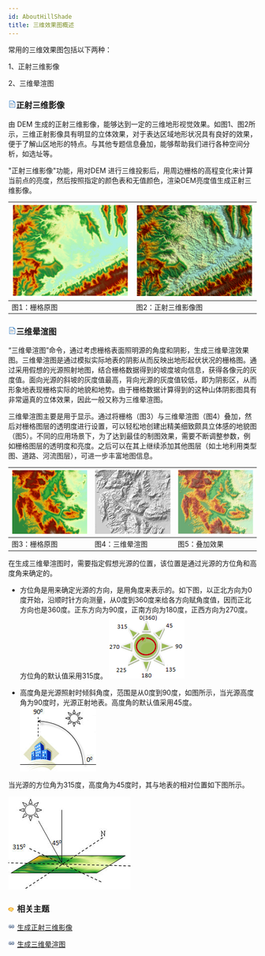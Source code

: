 ```yaml
---
id: AboutHillShade
title: 三维效果图概述
---
```

常用的三维效果图包括以下两种：

1、正射三维影像

2、三维晕渲图

### ![](../../../img/read.gif)正射三维影像

由 DEM 生成的正射三维影像，能够达到一定的三维地形视觉效果。如图1、图2所示，三维正射影像具有明显的立体效果，对于表达区域地形状况具有良好的效果，便于了解山区地形的特点。与其他专题信息叠加，能够帮助我们进行各种空间分析，如选址等。

"正射三维影像"功能，用对DEM 进行三维投影后，用周边栅格的高程变化来计算当前点的亮度，然后按照指定的颜色表和无值颜色，渲染DEM亮度值生成正射三维影像。  
  
![](img/Raster2.png) | ![](img/OrthoImage.png)  
---|---  
图1：栅格原图 | 图2：正射三维影像图  

### ![](../../../img/read.gif)三维晕渲图

“三维晕渲图”命令，通过考虑栅格表面照明源的角度和阴影，生成三维晕渲效果图。三维晕渲图是通过模拟实际地表的阴影从而反映出地形起伏状况的栅格图。通过采用假想的光源照射地图，结合栅格数据得到的坡度坡向信息，获得各像元的灰度值。面向光源的斜坡的灰度值最高，背向光源的灰度值较低，即为阴影区，从而形象地表现栅格实际的地貌和地势。由于栅格数据计算得到的这种山体阴影图具有非常逼真的立体效果，因此一般又称为三维晕渲图。

三维晕渲图主要是用于显示。通过将栅格（图3）与三维晕渲图（图4）叠加，然后对栅格图层的透明度进行设置，可以轻松地创建出精美细致颇具立体感的地貌图（图5）。不同的应用场景下，为了达到最佳的制图效果，需要不断调整参数，例如栅格图层的透明度和亮度。之后可以在其上继续添加其他图层（如土地利用类型图、道路、河流图层），可进一步丰富地图信息。

![](img/Raster.png) | ![](img/HillShade.png) | ![](img/RasterHillShade.png)  
---|---|---  
图3：栅格原图 | 图4：三维晕渲图 | 图5：叠加效果  

在生成三维晕渲图时，需要指定假想光源的位置，该位置是通过光源的方位角和高度角来确定的。

* 方位角是用来确定光源的方向，是用角度来表示的。如下图，以正北方向为0度开始，沿顺时针方向测量，从0度到360度来给各方向赋角度值，因而正北方向也是360度。正东方向为90度，正南方向为180度，正西方向为270度。方位角的默认值采用315度。
![](img/Azimuth.png)  

* 高度角是光源照射时倾斜角度，范围是从0度到90度，如图所示，当光源高度角为90度时，光源正射地表。高度角的默认值采用45度。  
![](img/AltitudeAngle.png)  


当光源的方位角为315度，高度角为45度时，其与地表的相对位置如下图所示。

![](img/DefaultHillShad.png)  

### ![](../../../img/seealso.png) 相关主题

![](../../../img/smalltitle.png) [生成正射三维影像](OrthoImage.htm)

![](../../../img/smalltitle.png) [生成三维晕渲图](HillShade.htm)

